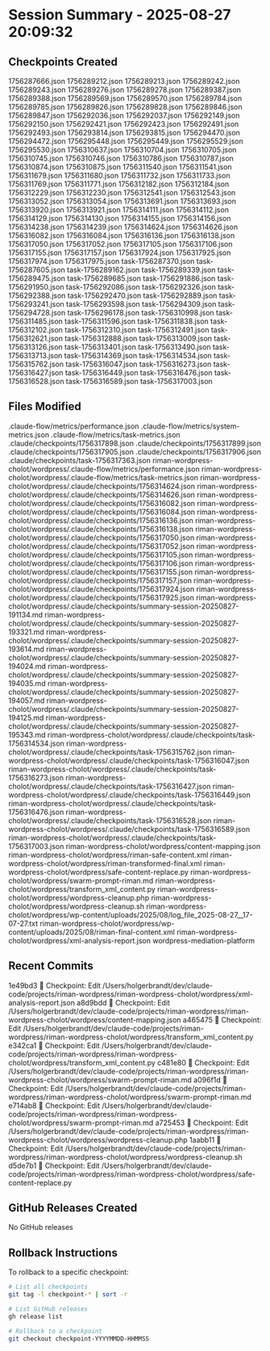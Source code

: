 # Session Summary - 2025-08-27 20:09:32

## Checkpoints Created
1756287666.json
1756289212.json
1756289213.json
1756289242.json
1756289243.json
1756289276.json
1756289278.json
1756289387.json
1756289388.json
1756289569.json
1756289570.json
1756289784.json
1756289785.json
1756289826.json
1756289828.json
1756289846.json
1756289847.json
1756292036.json
1756292037.json
1756292149.json
1756292150.json
1756292421.json
1756292423.json
1756292491.json
1756292493.json
1756293814.json
1756293815.json
1756294470.json
1756294472.json
1756295448.json
1756295449.json
1756295529.json
1756295530.json
1756310637.json
1756310704.json
1756310705.json
1756310745.json
1756310746.json
1756310786.json
1756310787.json
1756310874.json
1756310875.json
1756311540.json
1756311541.json
1756311679.json
1756311680.json
1756311732.json
1756311733.json
1756311769.json
1756311771.json
1756312182.json
1756312184.json
1756312229.json
1756312230.json
1756312541.json
1756312543.json
1756313052.json
1756313054.json
1756313691.json
1756313693.json
1756313920.json
1756313921.json
1756314111.json
1756314112.json
1756314129.json
1756314130.json
1756314155.json
1756314156.json
1756314238.json
1756314239.json
1756314624.json
1756314626.json
1756316082.json
1756316084.json
1756316136.json
1756316138.json
1756317050.json
1756317052.json
1756317105.json
1756317106.json
1756317155.json
1756317157.json
1756317924.json
1756317925.json
1756317974.json
1756317975.json
task-1756287370.json
task-1756287605.json
task-1756289162.json
task-1756289339.json
task-1756289475.json
task-1756289685.json
task-1756291886.json
task-1756291950.json
task-1756292086.json
task-1756292326.json
task-1756292388.json
task-1756292470.json
task-1756292889.json
task-1756293241.json
task-1756293598.json
task-1756294309.json
task-1756294728.json
task-1756296178.json
task-1756310998.json
task-1756311485.json
task-1756311596.json
task-1756311838.json
task-1756312102.json
task-1756312310.json
task-1756312491.json
task-1756312621.json
task-1756312888.json
task-1756313009.json
task-1756313126.json
task-1756313401.json
task-1756313490.json
task-1756313713.json
task-1756314369.json
task-1756314534.json
task-1756315762.json
task-1756316047.json
task-1756316273.json
task-1756316427.json
task-1756316449.json
task-1756316476.json
task-1756316528.json
task-1756316589.json
task-1756317003.json

## Files Modified
.claude-flow/metrics/performance.json
.claude-flow/metrics/system-metrics.json
.claude-flow/metrics/task-metrics.json
.claude/checkpoints/1756317898.json
.claude/checkpoints/1756317899.json
.claude/checkpoints/1756317905.json
.claude/checkpoints/1756317906.json
.claude/checkpoints/task-1756317363.json
riman-wordpress-cholot/wordpress/.claude-flow/metrics/performance.json
riman-wordpress-cholot/wordpress/.claude-flow/metrics/task-metrics.json
riman-wordpress-cholot/wordpress/.claude/checkpoints/1756314624.json
riman-wordpress-cholot/wordpress/.claude/checkpoints/1756314626.json
riman-wordpress-cholot/wordpress/.claude/checkpoints/1756316082.json
riman-wordpress-cholot/wordpress/.claude/checkpoints/1756316084.json
riman-wordpress-cholot/wordpress/.claude/checkpoints/1756316136.json
riman-wordpress-cholot/wordpress/.claude/checkpoints/1756316138.json
riman-wordpress-cholot/wordpress/.claude/checkpoints/1756317050.json
riman-wordpress-cholot/wordpress/.claude/checkpoints/1756317052.json
riman-wordpress-cholot/wordpress/.claude/checkpoints/1756317105.json
riman-wordpress-cholot/wordpress/.claude/checkpoints/1756317106.json
riman-wordpress-cholot/wordpress/.claude/checkpoints/1756317155.json
riman-wordpress-cholot/wordpress/.claude/checkpoints/1756317157.json
riman-wordpress-cholot/wordpress/.claude/checkpoints/1756317924.json
riman-wordpress-cholot/wordpress/.claude/checkpoints/1756317925.json
riman-wordpress-cholot/wordpress/.claude/checkpoints/summary-session-20250827-191134.md
riman-wordpress-cholot/wordpress/.claude/checkpoints/summary-session-20250827-193321.md
riman-wordpress-cholot/wordpress/.claude/checkpoints/summary-session-20250827-193614.md
riman-wordpress-cholot/wordpress/.claude/checkpoints/summary-session-20250827-194024.md
riman-wordpress-cholot/wordpress/.claude/checkpoints/summary-session-20250827-194035.md
riman-wordpress-cholot/wordpress/.claude/checkpoints/summary-session-20250827-194057.md
riman-wordpress-cholot/wordpress/.claude/checkpoints/summary-session-20250827-194125.md
riman-wordpress-cholot/wordpress/.claude/checkpoints/summary-session-20250827-195343.md
riman-wordpress-cholot/wordpress/.claude/checkpoints/task-1756314534.json
riman-wordpress-cholot/wordpress/.claude/checkpoints/task-1756315762.json
riman-wordpress-cholot/wordpress/.claude/checkpoints/task-1756316047.json
riman-wordpress-cholot/wordpress/.claude/checkpoints/task-1756316273.json
riman-wordpress-cholot/wordpress/.claude/checkpoints/task-1756316427.json
riman-wordpress-cholot/wordpress/.claude/checkpoints/task-1756316449.json
riman-wordpress-cholot/wordpress/.claude/checkpoints/task-1756316476.json
riman-wordpress-cholot/wordpress/.claude/checkpoints/task-1756316528.json
riman-wordpress-cholot/wordpress/.claude/checkpoints/task-1756316589.json
riman-wordpress-cholot/wordpress/.claude/checkpoints/task-1756317003.json
riman-wordpress-cholot/wordpress/content-mapping.json
riman-wordpress-cholot/wordpress/riman-safe-content.xml
riman-wordpress-cholot/wordpress/riman-transformed-final.xml
riman-wordpress-cholot/wordpress/safe-content-replace.py
riman-wordpress-cholot/wordpress/swarm-prompt-riman.md
riman-wordpress-cholot/wordpress/transform_xml_content.py
riman-wordpress-cholot/wordpress/wordpress-cleanup.php
riman-wordpress-cholot/wordpress/wordpress-cleanup.sh
riman-wordpress-cholot/wordpress/wp-content/uploads/2025/08/log_file_2025-08-27__17-07-27.txt
riman-wordpress-cholot/wordpress/wp-content/uploads/2025/08/riman-final-content.xml
riman-wordpress-cholot/wordpress/xml-analysis-report.json
wordpress-mediation-platform

## Recent Commits
1e49bd3 🔖 Checkpoint: Edit /Users/holgerbrandt/dev/claude-code/projects/riman-wordpress/riman-wordpress-cholot/wordpress/xml-analysis-report.json
a8d9bdd 🔖 Checkpoint: Edit /Users/holgerbrandt/dev/claude-code/projects/riman-wordpress/riman-wordpress-cholot/wordpress/content-mapping.json
a465475 🔖 Checkpoint: Edit /Users/holgerbrandt/dev/claude-code/projects/riman-wordpress/riman-wordpress-cholot/wordpress/transform_xml_content.py
e342ca1 🔖 Checkpoint: Edit /Users/holgerbrandt/dev/claude-code/projects/riman-wordpress/riman-wordpress-cholot/wordpress/transform_xml_content.py
c481e80 🔖 Checkpoint: Edit /Users/holgerbrandt/dev/claude-code/projects/riman-wordpress/riman-wordpress-cholot/wordpress/swarm-prompt-riman.md
a096f1d 🔖 Checkpoint: Edit /Users/holgerbrandt/dev/claude-code/projects/riman-wordpress/riman-wordpress-cholot/wordpress/swarm-prompt-riman.md
e714ab8 🔖 Checkpoint: Edit /Users/holgerbrandt/dev/claude-code/projects/riman-wordpress/riman-wordpress-cholot/wordpress/swarm-prompt-riman.md
a725453 🔖 Checkpoint: Edit /Users/holgerbrandt/dev/claude-code/projects/riman-wordpress/riman-wordpress-cholot/wordpress/wordpress-cleanup.php
1aabb11 🔖 Checkpoint: Edit /Users/holgerbrandt/dev/claude-code/projects/riman-wordpress/riman-wordpress-cholot/wordpress/wordpress-cleanup.sh
d5de7b1 🔖 Checkpoint: Edit /Users/holgerbrandt/dev/claude-code/projects/riman-wordpress/riman-wordpress-cholot/wordpress/safe-content-replace.py

## GitHub Releases Created
No GitHub releases

## Rollback Instructions
To rollback to a specific checkpoint:
```bash
# List all checkpoints
git tag -l checkpoint-* | sort -r

# List GitHub releases
gh release list

# Rollback to a checkpoint
git checkout checkpoint-YYYYMMDD-HHMMSS
```
